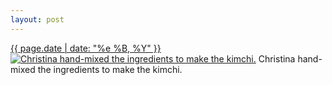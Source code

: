 ```yaml
---
layout: post
---
```


<p>
  <time><a href="/391">{{ page.date | date: "%e %B, %Y" }}</a></time>
  <a href="/391"><img src="{{ site.assets_url }}/391-640.jpg" srcset="{{ site.assets_url }}/391-1280.jpg 1280w, {{ site.assets_url }}/391-960.jpg 960w, {{ site.assets_url }}/391-640.jpg 640w, {{ site.assets_url }}/391-320.jpg 320w" sizes="(min-width: 700px) 50vw, calc(100vw - 2rem)" alt="Christina hand-mixed the ingredients to make the kimchi." /></a>
  <span>Christina hand-mixed the ingredients to make the kimchi.</span>
</p>
